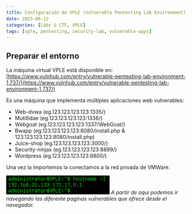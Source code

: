 ```yaml
---
title: Configuración de VPLE (Vulnerable Pentesting Lab Environment)
date: 2023-06-12
categories: [Labs & CTF, VPLE]
tags: [vple, pentesting, security-lab, vulnerable-apps]
---
```


## Preparar el entorno

La máquina virtual VPLE está disponible en:
[https://www.vulnhub.com/entry/vulnerable-pentesting-lab-environment-1,737/](https://www.vulnhub.com/entry/vulnerable-pentesting-lab-environment-1,737/)

Es una máquina que implementa múltiples aplicaciones web vulnerables:

- Web-dvwa (eg.123.123.123.123:1335/)
- Mutillidae (eg.123.123.123.123:1336/)
- Webgoat (eg.123.123.123.123:1337/WebGoat/)
- Bwapp (eg.123.123.123.123:8080/install.php & 123.123.123.123:8080/install.php)
- Juice-shop (eg.123.123.123.123:3000/)
- Security-ninjas (eg.123.123.123.123:8899/)
- Wordpress (eg.123.123.123.123:8800/)

Una vez la importemos la conectamos a la red privada de VMWare.

![Configuración de red](/assets/img/posts/vple/20241125_230052_47-1.png)
_A partir de aquí podemos ir navegando las diferente paginas vulnerables que ofrece desde el navegador._
